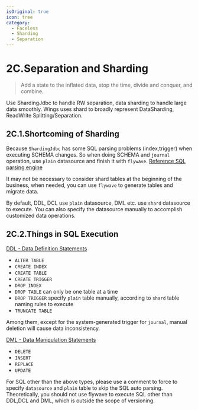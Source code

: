 ```yaml
---
isOriginal: true
icon: tree
category:
  - Faceless
  - Sharding
  - Separation
---
```


# 2C.Separation and Sharding

> Add a state to the inflated data, stop the time, divide and conquer, and combine.

Use ShardingJdbc to handle RW separation, data sharding to handle large data smoothly.
Wings uses shard to broadly represent DataSharding, ReadWrite Splitting/Separation.

## 2C.1.Shortcoming of Sharding

Because `ShardingJdbc` has some SQL parsing problems (index,trigger) when executing SCHEMA changes.
So when doing SCHEMA and `journal` operation, use `plain` datasource and finish it with `flywave`.
[Reference SQL parsing engine](https://shardingsphere.apache.org/document/current/cn/features/sharding/principle/parse/)

It may not be necessary to consider shard tables at the beginning of the business, when needed,
you can use `flywave` to generate tables and migrate data.

By default, DDL, DCL use `plain` datasource, DML etc. use `shard`  datasource to execute.
You can also specify the datasource manually to accomplish customized data operations.

## 2C.2.Things in SQL Execution

[DDL - Data Definition Statements](https://dev.mysql.com/doc/refman/8.0/en/sql-syntax-data-definition.html)

* `ALTER TABLE`
* `CREATE INDEX`
* `CREATE TABLE`
* `CREATE TRIGGER`
* `DROP INDEX`
* `DROP TABLE` can only be one table at a time
* `DROP TRIGGER` specify `plain` table manually, according to `shard` table naming rules to execute
* `TRUNCATE TABLE`

Among them, except for the system-generated trigger for `journal`, manual deletion will cause data inconsistency.
  
[DML - Data Manipulation Statements](https://dev.mysql.com/doc/refman/8.0/en/sql-syntax-data-manipulation.html)

* `DELETE`
* `INSERT`
* `REPLACE`
* `UPDATE`

For SQL other than the above types, please use a comment to force to specify `datasource`
and `plain` table to skip the SQL auto parsing. Theoretically, you should not use flywave to
execute SQL other than DDL,DCL and DML, which is outside the scope of versioning.